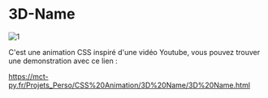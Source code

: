 # 3D-Name

![1](https://user-images.githubusercontent.com/71151090/158795464-841e23d8-5b4f-4c7a-b9aa-e43eb52f9231.png)

C'est une animation CSS inspiré d'une vidéo Youtube, vous pouvez trouver une demonstration avec ce lien :

https://mct-py.fr/Projets_Perso/CSS%20Animation/3D%20Name/3D%20Name.html
